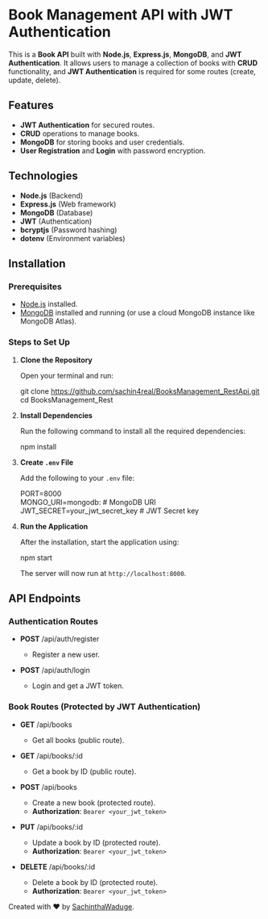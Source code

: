 # Book Management API with JWT Authentication

This is a **Book API** built with **Node.js**, **Express.js**, **MongoDB**, and **JWT Authentication**. It allows users to manage a collection of books with **CRUD** functionality, and **JWT Authentication** is required for some routes (create, update, delete).

## Features

- **JWT Authentication** for secured routes.
- **CRUD** operations to manage books.
- **MongoDB** for storing books and user credentials.
- **User Registration** and **Login** with password encryption.

## Technologies

- **Node.js** (Backend)
- **Express.js** (Web framework)
- **MongoDB** (Database)
- **JWT** (Authentication)
- **bcryptjs** (Password hashing)
- **dotenv** (Environment variables)

## Installation

### Prerequisites

- [Node.js](https://nodejs.org/en/download/) installed.
- [MongoDB](https://www.mongodb.com/try/download/community) installed and running (or use a cloud MongoDB instance like MongoDB Atlas).

### Steps to Set Up

1. **Clone the Repository**

   Open your terminal and run:

   git clone https://github.com/sachin4real/BooksManagement_RestApi.git  
   cd BooksManagement_Rest

2. **Install Dependencies**

   Run the following command to install all the required dependencies:

   npm install

3. **Create `.env` File**

   Add the following to your `.env` file:

   PORT=8000  
   MONGO_URI=mongodb:                           # MongoDB URI  
   JWT_SECRET=your_jwt_secret_key               # JWT Secret key

4. **Run the Application**

   After the installation, start the application using:

   npm start

   The server will now run at `http://localhost:8000`.

## API Endpoints

### Authentication Routes

- **POST** /api/auth/register  
  - Register a new user.

- **POST** /api/auth/login  
  - Login and get a JWT token.

### Book Routes (Protected by JWT Authentication)

- **GET** /api/books  
  - Get all books (public route).

- **GET** /api/books/:id  
  - Get a book by ID (public route).

- **POST** /api/books  
  - Create a new book (protected route).  
  - **Authorization**: `Bearer <your_jwt_token>`

- **PUT** /api/books/:id  
  - Update a book by ID (protected route).  
  - **Authorization**: `Bearer <your_jwt_token>`

- **DELETE** /api/books/:id  
  - Delete a book by ID (protected route).  
  - **Authorization**: `Bearer <your_jwt_token>`



Created with ❤️ by [SachinthaWaduge](https://github.com/sachin4real).
